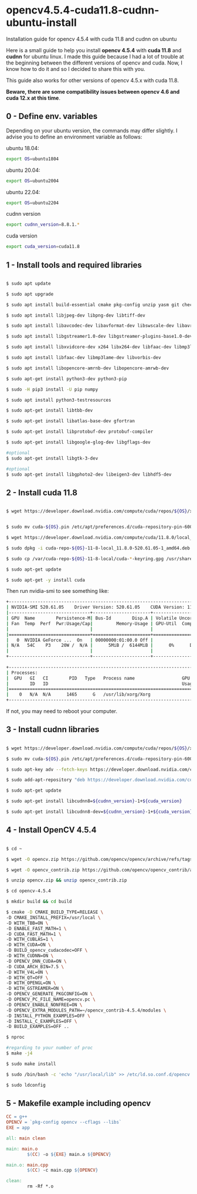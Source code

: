# opencv4.5.4-cuda11.8-cudnn-ubuntu-install
Installation guide for opencv 4.5.4 with cuda 11.8 and cudnn on ubuntu

Here is a small guide to help you install **opencv 4.5.4** with **cuda 11.8** and **cudnn** for ubuntu linux. I made this guide because I had a lot of trouble at the beginning between the different versions of opencv and cuda. Now, I know how to do it and so I decided to share this with you.

This guide also works for other versions of opencv 4.5.x with cuda 11.8. 

**Beware, there are some compatibility issues between opencv 4.6 and cuda 12.x at this time**.

## 0 - Define env. variables

Depending on your ubuntu version, the commands may differ slightly. I advise you to define an environment variable as follows:

ubuntu 18.04:
```bash 
export OS=ubuntu1804
```


ubuntu 20.04:
```bash 
export OS=ubuntu2004
```


ubuntu 22.04:
```bash 
export OS=ubuntu2204
```

cudnn version
```bash 
export cudnn_version=8.8.1.*
```

cuda version
```bash 
export cuda_version=cuda11.8
```

## 1 - Install tools and required libraries

```bash

$ sudo apt update

$ sudo apt upgrade

$ sudo apt install build-essential cmake pkg-config unzip yasm git checkinstall

$ sudo apt install libjpeg-dev libpng-dev libtiff-dev

$ sudo apt install libavcodec-dev libavformat-dev libswscale-dev libavresample-dev

$ sudo apt install libgstreamer1.0-dev libgstreamer-plugins-base1.0-dev

$ sudo apt install libxvidcore-dev x264 libx264-dev libfaac-dev libmp3lame-dev libtheora-dev 

$ sudo apt install libfaac-dev libmp3lame-dev libvorbis-dev

$ sudo apt install libopencore-amrnb-dev libopencore-amrwb-dev

$ sudo apt-get install python3-dev python3-pip

$ sudo -H pip3 install -U pip numpy

$ sudo apt install python3-testresources

$ sudo apt-get install libtbb-dev

$ sudo apt-get install libatlas-base-dev gfortran

$ sudo apt-get install libprotobuf-dev protobuf-compiler

$ sudo apt-get install libgoogle-glog-dev libgflags-dev

#optional
$ sudo apt-get install libgtk-3-dev

#optional
$ sudo apt-get install libgphoto2-dev libeigen3-dev libhdf5-dev
```

## 2 - Install cuda 11.8

```bash

$ wget https://developer.download.nvidia.com/compute/cuda/repos/${OS}/x86_64/cuda-${OS}.pin


$ sudo mv cuda-${OS}.pin /etc/apt/preferences.d/cuda-repository-pin-600

$ wget https://developer.download.nvidia.com/compute/cuda/11.8.0/local_installers/cuda-repo-${OS}-11-8-local_11.8.0-520.61.05-1_amd64.deb

$ sudo dpkg -i cuda-repo-${OS}-11-8-local_11.8.0-520.61.05-1_amd64.deb

$ sudo cp /var/cuda-repo-${OS}-11-8-local/cuda-*-keyring.gpg /usr/share/keyrings/

$ sudo apt-get update

$ sudo apt-get -y install cuda

```

Then run nvidia-smi to see something like:

```bash
+-----------------------------------------------------------------------------+
| NVIDIA-SMI 520.61.05    Driver Version: 520.61.05    CUDA Version: 11.8     |
|-------------------------------+----------------------+----------------------+
| GPU  Name        Persistence-M| Bus-Id        Disp.A | Volatile Uncorr. ECC |
| Fan  Temp  Perf  Pwr:Usage/Cap|         Memory-Usage | GPU-Util  Compute M. |
|                               |                      |               MIG M. |
|===============================+======================+======================|
|   0  NVIDIA GeForce ...  On   | 00000000:01:00.0 Off |                  N/A |
| N/A   54C    P3    20W /  N/A |      5MiB /  6144MiB |      0%      Default |
|                               |                      |                  N/A |
+-------------------------------+----------------------+----------------------+
                                                                               
+-----------------------------------------------------------------------------+
| Processes:                                                                  |
|  GPU   GI   CI        PID   Type   Process name                  GPU Memory |
|        ID   ID                                                   Usage      |
|=============================================================================|
|    0   N/A  N/A      1465      G   /usr/lib/xorg/Xorg                  4MiB |
+-----------------------------------------------------------------------------+

```

If not, you may need to reboot your computer.

## 3 - Install cudnn libraries

```bash

$ wget https://developer.download.nvidia.com/compute/cuda/repos/${OS}/x86_64/cuda-${OS}.pin 

$ sudo mv cuda-${OS}.pin /etc/apt/preferences.d/cuda-repository-pin-600

$ sudo apt-key adv --fetch-keys https://developer.download.nvidia.com/compute/cuda/repos/${OS}/x86_64/3bf863cc.pub

$ sudo add-apt-repository "deb https://developer.download.nvidia.com/compute/cuda/repos/${OS}/x86_64/ /"

$ sudo apt-get update

$ sudo apt-get install libcudnn8=${cudnn_version}-1+${cuda_version}

$ sudo apt-get install libcudnn8-dev=${cudnn_version}-1+${cuda_version}

```
## 4 - Install OpenCV 4.5.4

```bash

$ cd ~

$ wget -O opencv.zip https://github.com/opencv/opencv/archive/refs/tags/4.5.4.zip

$ wget -O opencv_contrib.zip https://github.com/opencv/opencv_contrib/archive/refs/tags/4.5.4.zip

$ unzip opencv.zip && unzip opencv_contrib.zip

$ cd opencv-4.5.4

$ mkdir build && cd build

$ cmake -D CMAKE_BUILD_TYPE=RELEASE \
-D CMAKE_INSTALL_PREFIX=/usr/local \
-D WITH_TBB=ON \
-D ENABLE_FAST_MATH=1 \
-D CUDA_FAST_MATH=1 \
-D WITH_CUBLAS=1 \
-D WITH_CUDA=ON \
-D BUILD_opencv_cudacodec=OFF \
-D WITH_CUDNN=ON \
-D OPENCV_DNN_CUDA=ON \
-D CUDA_ARCH_BIN=7.5 \
-D WITH_V4L=ON \
-D WITH_QT=OFF \
-D WITH_OPENGL=ON \
-D WITH_GSTREAMER=ON \
-D OPENCV_GENERATE_PKGCONFIG=ON \
-D OPENCV_PC_FILE_NAME=opencv.pc \
-D OPENCV_ENABLE_NONFREE=ON \
-D OPENCV_EXTRA_MODULES_PATH=~/opencv_contrib-4.5.4/modules \
-D INSTALL_PYTHON_EXAMPLES=OFF \
-D INSTALL_C_EXAMPLES=OFF \
-D BUILD_EXAMPLES=OFF ..

$ nproc

#regarding to your number of proc
$ make -j4

$ sudo make install

$ sudo /bin/bash -c 'echo "/usr/local/lib" >> /etc/ld.so.conf.d/opencv.conf'

$ sudo ldconfig

```

## 5 - Makefile example including opencv

```makefile
CC = g++
OPENCV = `pkg-config opencv --cflags --libs`
EXE = app

all: main clean

main: main.o
        $(CC) -o ${EXE} main.o ${OPENCV}

main.o: main.cpp 
        $(CC) -c main.cpp ${OPENCV}

clean:
        rm -Rf *.o

```

